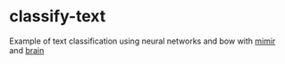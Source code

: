 # classify-text

Example of text classification using neural networks and bow with [mimir](https://github.com/techfort/mimir) and [brain](https://github.com/harthur/brain)
